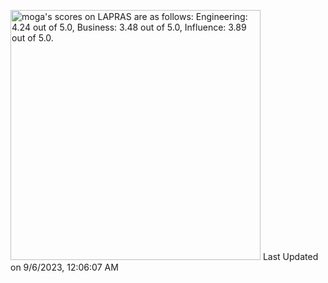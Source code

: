 <!--START_SECTION:lapras-card-->
<p ><a href="https://lapras.com/public/moga" target="_blank" rel="noopener noreferrer"><img alt="moga's scores on LAPRAS are as follows: Engineering: 4.24 out of 5.0, Business: 3.48 out of 5.0, Influence: 3.89 out of 5.0." src="https://lapras-card-generator.vercel.app/api/svg?e=4.24&b=3.48&i=3.89&b1=%23767676&b2=%23e1e1e1&i1=%23888888&i2=%23cccccc&l=en" width="400" ></a>  
Last Updated on 9/6/2023, 12:06:07 AM</p>
<!--END_SECTION:lapras-card-->

<!-- <a href="https://github.com/anuraghazra/github-readme-stats">
  <img align="left" src="https://github-readme-stats.vercel.app/api?username=mogaming217&show_icons=true&count_private=true" />
</a>
 -->
